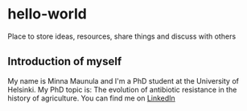 # hello-world
Place to store ideas, resources, share things and discuss with others
## Introduction of myself
My name is Minna Maunula and I'm a PhD student at the University of Helsinki. My PhD topic is: The evolution of antibiotic resistance in the history of agriculture.
You can find me on [LinkedIn](https://www.linkedin.com/in/minna-maunula-a63629130/) 
